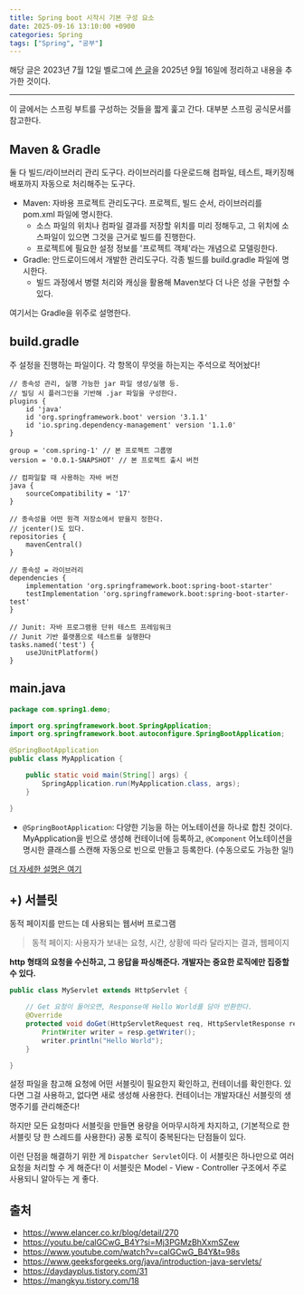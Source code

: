 ```yaml
---
title: Spring boot 시작시 기본 구성 요소
date: 2025-09-16 13:10:00 +0900
categories: Spring
tags: ["Spring", "공부"]
---
```


해당 글은 2023년 7월 12일 벨로그에 [쓴 글](https://velog.io/@jungenoh3/Spring-boot)을 2025년 9월 16일에 정리하고 내용을 추가한 것이다.

----

이 글에서는 스프링 부트를 구성하는 것들을 짧게 훑고 간다. 대부분 스프링 공식문서를 참고한다.

## Maven & Gradle

둘 다 빌드/라이브러리 관리 도구다. 라이브러리를 다운로드해 컴파일, 테스트, 패키징해 배포까지 자동으로 처리해주는 도구다.

- Maven: 자바용 프로젝트 관리도구다. 프로젝트, 빌드 순서, 라이브러리를 pom.xml 파일에 명시한다.
  - 소스 파일의 위치나 컴파일 결과를 저장할 위치를 미리 정해두고, 그 위치에 소스파일이 있으면 그것을 근거로 빌드를 진행한다.
  - 프로젝트에 필요한 설정 정보를 '프로젝트 객체'라는 개념으로 모델링한다.
- Gradle: 안드로이드에서 개발한 관리도구다. 각종 빌드를 build.gradle 파일에 명시한다.
  - 빌드 과정에서 병렬 처리와 캐싱을 활용해 Maven보다 더 나은 성을 구현할 수 있다.

여기서는 Gradle을 위주로 설명한다.

## build.gradle

주 설정을 진행하는 파일이다. 각 항목이 무엇을 하는지는 주석으로 적어놨다!

```
// 종속성 관리, 실행 가능한 jar 파일 생성/실행 등.
// 빌딩 시 플러그인을 기반해 .jar 파일을 구성한다.
plugins {
	id 'java'
	id 'org.springframework.boot' version '3.1.1'
	id 'io.spring.dependency-management' version '1.1.0'
}

group = 'com.spring-1' // 본 프로젝트 그룹명
version = '0.0.1-SNAPSHOT' // 본 프로젝트 출시 버전

// 컴파일할 때 사용하는 자바 버전
java {
	sourceCompatibility = '17'
}

// 종속성을 어떤 원격 저장소에서 받을지 정한다.
// jcenter()도 있다.
repositories {
	mavenCentral()
}

// 종속성 = 라이브러리
dependencies {
	implementation 'org.springframework.boot:spring-boot-starter'
	testImplementation 'org.springframework.boot:spring-boot-starter-test'
}

// Junit: 자바 프로그램용 단위 테스트 프레임워크
// Junit 기반 플랫폼으로 테스트를 실행한다
tasks.named('test') {
	useJUnitPlatform()
}
```

## main.java

```java
package com.spring1.demo;

import org.springframework.boot.SpringApplication;
import org.springframework.boot.autoconfigure.SpringBootApplication;

@SpringBootApplication
public class MyApplication {

    public static void main(String[] args) {
        SpringApplication.run(MyApplication.class, args);
    }

}
```
- `@SpringBootApplication`: 다양한 기능을 하는 어노테이션을 하나로 합친 것이다. MyApplication을 빈으로 생성해 컨테이너에 등록하고, `@Component` 어노테이션을 명시한 클래스를 스캔해 자동으로 빈으로 만들고 등록한다. (수동으로도 가능한 일!)

[더 자세한 설명은 여기](https://any-ting.tistory.com/143)


## +) 서블릿

동적 페이지를 만드는 데 사용되는 웹서버 프로그램

> 동적 페이지: 사용자가 보내는 요청, 시간, 상황에 따라 달라지는 결과, 웹페이지

**http 형태의 요청을 수신하고, 그 응답을 파싱해준다. 개발자는 중요한 로직에만 집중할 수 있다.**

```java
public class MyServlet extends HttpServlet {

    // Get 요청이 들어오면, Response에 Hello World를 담아 반환한다.
    @Override
    protected void doGet(HttpServletRequest req, HttpServletResponse resp) throws IOException {
        PrintWriter writer = resp.getWriter();
        writer.println("Hello World");
    }

}
```

설정 파일을 참고해 요청에 어떤 서블릿이 필요한지 확인하고, 컨테이너를 확인한다. 있다면 그걸 사용하고, 없다면 새로 생성해 사용한다. 컨테이너는 개발자대신 서블릿의 생명주기를 관리해준다!

하지만 모든 요청마다 서블릿을 만들면 용량을 어마무시하게 차지하고, (기본적으로 한 서블릿 당 한 스레드를 사용한다) 공통 로직이 중복된다는 단점들이 있다.

이런 단점을 해결하기 위한 게 `Dispatcher Servlet`이다. 이 서블릿은 하나만으로 여러 요청을 처리할 수 게 해준다! 이 서블릿은 Model - View - Controller 구조에서 주로 사용되니 알아두는 게 좋다.

## 출처
- https://www.elancer.co.kr/blog/detail/270
- https://youtu.be/calGCwG_B4Y?si=Mj3PGMzBhXxmSZew
- https://www.youtube.com/watch?v=calGCwG_B4Y&t=98s
- https://www.geeksforgeeks.org/java/introduction-java-servlets/
- https://daydayplus.tistory.com/31
- https://mangkyu.tistory.com/18
